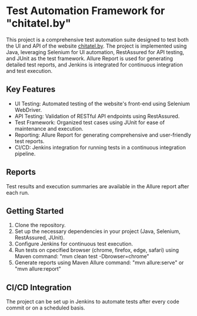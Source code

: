 # Test Automation Framework for "chitatel.by"
This project is a comprehensive test automation suite designed to test both the UI and API of the website [chitatel.by](chitatel.by). The project is implemented using Java, leveraging Selenium for UI automation, RestAssured for API testing, and JUnit as the test framework. Allure Report is used for generating detailed test reports, and Jenkins is integrated for continuous integration and test execution.

## Key Features
- UI Testing: Automated testing of the website's front-end using Selenium WebDriver.
- API Testing: Validation of RESTful API endpoints using RestAssured.
- Test Framework: Organized test cases using JUnit for ease of maintenance and execution.
- Reporting: Allure Report for generating comprehensive and user-friendly test reports.
- CI/CD: Jenkins integration for running tests in a continuous integration pipeline.

## Reports
Test results and execution summaries are available in the Allure report after each run.

## Getting Started
1. Clone the repository.
2. Set up the necessary dependencies in your project (Java, Selenium, RestAssured, JUnit).
3. Configure Jenkins for continuous test execution.
4. Run tests on cpecified browser (chrome, firefox, edge, safari) using Maven command: "mvn clean test -Dbrowser=chrome"
5. Generate reports using Maven Allure command: "mvn allure:serve" or "mvn allure:report"

## CI/CD Integration
The project can be set up in Jenkins to automate tests after every code commit or on a scheduled basis.
